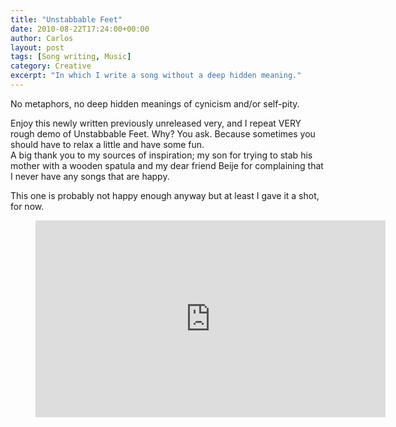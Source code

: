 ```yaml
---
title: "Unstabbable Feet"
date: 2010-08-22T17:24:00+00:00
author: Carlos
layout: post
tags: [Song writing, Music]
category: Creative
excerpt: "In which I write a song without a deep hidden meaning."
---
```

No metaphors, no deep hidden meanings of cynicism and/or self-pity.

Enjoy this newly written previously unreleased very, and I repeat VERY rough demo of Unstabbable Feet. Why? You ask. Because sometimes you should have to relax a little and have some fun.  
A big thank you to my sources of inspiration; my son for trying to stab his mother with a wooden spatula and my dear friend Beije for complaining that I never have any songs that are happy.

This one is probably not happy enough anyway but at least I gave it a shot, for now.

<figure class="media-video">
    <iframe width="560" height="315" src="https://www.youtube.com/embed/Yk9n-1irOMw" frameborder="0" allowfullscreen></iframe>
</figure>